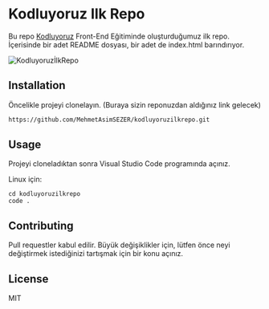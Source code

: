 # Kodluyoruz Ilk Repo

Bu repo [Kodluyoruz](https://www.kodluyoruz.org) Front-End Eğitiminde oluşturduğumuz ilk repo. İçerisinde bir adet README dosyası, bir adet de index.html barındırıyor.

![KodluyoruzİlkRepo](https://user-images.githubusercontent.com/96918156/181723561-0a50b276-9151-45c8-999e-ccd2e02c956d.PNG)

## Installation

Öncelikle projeyi clonelayın. (Buraya sizin reponuzdan aldığınız link gelecek)

```bash
https://github.com/MehmetAsimSEZER/kodluyoruzilkrepo.git
```

## Usage

Projeyi cloneladıktan sonra Visual Studio Code programında açınız.

Linux için:

```linux
cd kodluyoruzilkrepo
code .
```

## Contributing

Pull requestler kabul edilir. Büyük değişiklikler için, lütfen önce neyi değiştirmek istediğinizi tartışmak için bir konu açınız.


## License

MIT
